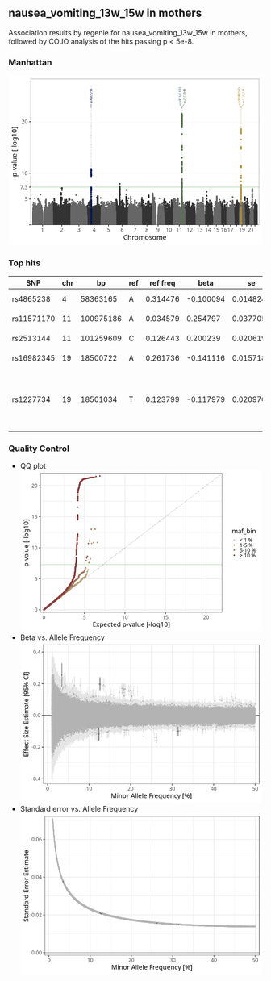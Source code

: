 ## nausea_vomiting_13w_15w in mothers
Association results by regenie for nausea_vomiting_13w_15w in mothers, followed by COJO analysis of the hits passing p < 5e-8.
### Manhattan
![](figures/pop_mothers_pheno_nausea_vomiting_13w_15w_mh.png)
### Top hits
| SNP | chr | bp | ref | ref freq | beta | se | p | n | Ensembl | Phenoscanner | freq geno | b joint | b joint se | p joint | ld r |
| --- | --- | -- | --- | -------- | ---- | -- | - | - | ------- | ------------ | --------- | ------- | ---------- | ------- | ---- |
| rs4865238 | 4 | 58363165 | A | 0.314476 | -0.100094 | 0.0148247 | 1.45982e-11 | 56155 | [RP11-319E12.2](ensembl/rs4865238.md) | No Results | 0.31387 | -0.100094 | 0.0148306 | 1.48703e-11 | 0 |
| rs11571170 | 11 | 100975186 | A | 0.034579 | 0.254797 | 0.0377057 | 1.40374e-11 | 55988.3 | [PGR](ensembl/rs11571170.md) | No Results | 0.0346751 | 0.271618 | 0.0377581 | 6.30848e-13 | -0.0447074 |
| rs2513144 | 11 | 101259609 | C | 0.126443 | 0.200239 | 0.0206197 | 2.70528e-22 | 56535.3 | [TRPC6](ensembl/rs2513144.md) | No Results | 0.126298 | 0.20685 | 0.0206572 | 1.32975e-23 | 0 |
| rs16982345 | 19 | 18500722 | A | 0.261736 | -0.141116 | 0.0157181 | 2.75909e-19 | 55784.8 | [GDF15](ensembl/rs16982345.md) | [[...]](phenoscanner/rs16982345.md) | 0.260608 | -0.169462 | 0.01614 | 8.68571e-26 | -0.224343 |
| rs1227734 | 19 | 18501034 | T | 0.123799 | -0.117979 | 0.0209709 | 1.84604e-08 | 55874.9 | [LRRC25](ensembl/rs1227734.md) | [Granulocyte percentage of myeloid white cells, Monocyte percentage of white cells](phenoscanner/rs1227734.md) | 0.123115 | -0.168639 | 0.0215244 | 4.69737e-15 | 0 |
### Quality Control
- QQ plot
![](figures/pop_mothers_pheno_nausea_vomiting_13w_15w_qq.png)
- Beta vs. Allele Frequency
![](figures/pop_mothers_pheno_nausea_vomiting_13w_15w_beta_af.png)
- Standard error vs. Allele Frequency
![](figures/pop_mothers_pheno_nausea_vomiting_13w_15w_se_af.png)
